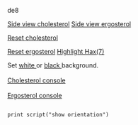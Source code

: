 de8
<script type="text/javascript" src="src/JSmol.min.js"></script>
<script type="text/javascript" src="src/Jmol2.js"></script>
<script type="text/javascript">
Jmol.Info = {
      
      jarPath: "src",
      jarFile: "JmolApplet0.jar",
      j2sPath: "src/j2s",
      use: "HTML5", // could be JAVA or HTML5
			disableJ2SLoadMonitor: false,
			disableInitialConsole: true
}

function doLoad() {
 document.getElementById("info").reset();
}

function sync() {
 var syncing = document.getElementById("drive").checked
 var s = (syncing ? "sync * on;sync * \"set syncMouse TRUE\"": "sync * off")
 jmolScript(s, "A");
}

</script>

<script>
jmolApplet(400,"load data/cholesterol-3D.sdf;cartoon on;color cartoon structure;;rotate z 118.48; rotate y 117.66; rotate z -47.64;;", "A");
</script>
<script>
jmolApplet(400,"load data/ergosterol-3D.sdf;calculate structure;cartoon on;color cartoon structure;rotate z -113.86; rotate y 135.11; rotate z -93.93;", "B");
</script>

<a href='javascript:jmolScript("reset; rotate z 33.34; rotate y 125.99; rotate z -67.45;select atomno = 41;color [0,128,0]", "A")'>Side view cholesterol</a>
<a href='javascript:jmolScript("reset; rotate z -179.67; rotate y 93.62; rotate z -93.8;", "B")'>Side view ergosterol</a>

<a href='javascript:jmolScript("reset;rotate z 118.48; rotate y 117.66; rotate z -47.64;select atomno = 41;color [0,128,0]", "A")'>Reset cholesterol</a>


<a href='javascript:jmolScript("reset; rotate z -113.86; rotate y 135.11; rotate z -93.93;", "B")'>Reset ergosterol</a>
<a href='javascript:jmolScript("select atomno = 41;color [0,128,0]", "A")'>Highlight Hax(7)</a>
<script>
    function clickHandler() {
      sync();
    }
</script>
Set 
<a href='javascript:jmolScript("script APPLET * \"background white\"","A")'> white </a>
 or
<a href='javascript:jmolScript("script APPLET * \"background black\"","A")'> black </a>background.
<br><br>
<a href='javascript:jmolScript("console","A")'>Cholesterol console</a>
<br><br>
<a href='javascript:jmolScript("console","B")'>Ergosterol console</a>
<pre>
<code>
print script("show orientation")
</code>
</pre>



